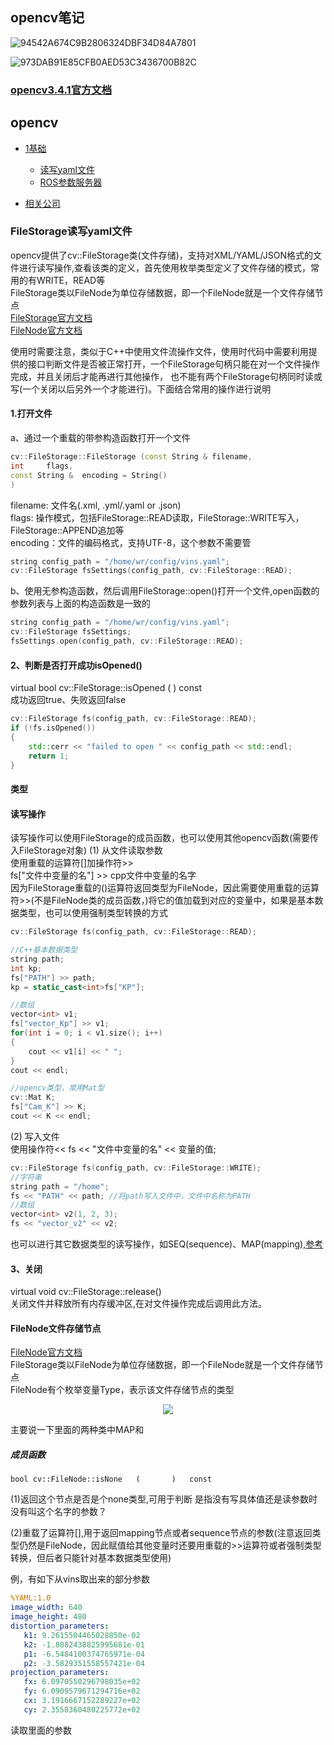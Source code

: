 
## opencv笔记  
![94542A674C9B2806324DBF34D84A7801](https://user-images.githubusercontent.com/58176267/159611008-7bde9397-300d-4186-b886-ec17b6438ba8.jpg)

![973DAB91E85CFB0AED53C3436700B82C](https://user-images.githubusercontent.com/58176267/159611033-7ef53dc6-7230-4750-86f6-381d01d9a177.jpg)

### [opencv3.4.1官方文档](https://docs.opencv.org/3.4.1/d2/d75/namespacecv.html)

## opencv  
* [1基础](#1基础)
  * [读写yaml文件](#读写yaml文件)
  * [ROS参数服务器](#ROS参数服务器)

* [相关公司](#相关公司)  



### FileStorage读写yaml文件  
opencv提供了cv::FileStorage类(文件存储)，支持对XML/YAML/JSON格式的文件进行读写操作,查看该类的定义，首先使用枚举类型定义了文件存储的模式，常用的有WRITE，READ等  
FileStorage类以FileNode为单位存储数据，即一个FileNode就是一个文件存储节点  
[FileStorage官方文档](https://docs.opencv.org/3.4.1/da/d56/classcv_1_1FileStorage.html)  
[FileNode官方文档](https://docs.opencv.org/3.4.1/de/dd9/classcv_1_1FileNode.html)  
   
使用时需要注意，类似于C++中使用文件流操作文件，使用时代码中需要利用提供的接口判断文件是否被正常打开，一个FileStorage句柄只能在对一个文件操作完成，并且关闭后才能再进行其他操作，
也不能有两个FileStorage句柄同时读或写(一个关闭以后另外一个才能进行)。下面结合常用的操作进行说明  
#### 1.打开文件  
a、通过一个重载的带参构造函数打开一个文件  
```cpp
cv::FileStorage::FileStorage (const String & filename,
int 	flags,
const String & 	encoding = String() 
)	
```
filename: 文件名(.xml, .yml/.yaml or .json)  
flags: 操作模式，包括FileStorage::READ读取，FileStorage::WRITE写入，FileStorage::APPEND追加等  
encoding：文件的编码格式，支持UTF-8，这个参数不需要管  
```cpp
string config_path = "/home/wr/config/vins.yaml";
cv::FileStorage fsSettings(config_path, cv::FileStorage::READ);
```
b、使用无参构造函数，然后调用FileStorage::open()打开一个文件,open函数的参数列表与上面的构造函数是一致的
```cpp
string config_path = "/home/wr/config/vins.yaml";
cv::FileStorage fsSettings;
fsSettings.open(config_path, cv::FileStorage::READ);
```

#### 2、判断是否打开成功isOpened()  
virtual bool cv::FileStorage::isOpened	(		)	const  
成功返回true、失败返回false
```cpp
cv::FileStorage fs(config_path, cv::FileStorage::READ);
if (!fs.isOpened())
{
    std::cerr << "failed to open " << config_path << std::endl;
    return 1;
}
```  

#### 类型

#### 读写操作  
读写操作可以使用FileStorage的成员函数，也可以使用其他opencv函数(需要传入FileStorage对象)
(1) 从文件读取参数    
使用重载的运算符[]加操作符>>  
fs["文件中变量的名"] >> cpp文件中变量的名字  
因为FileStorage重载的()运算符返回类型为FileNode，因此需要使用重载的运算符>>(不是FileNode类的成员函数，)将它的值加载到对应的变量中，如果是基本数据类型，也可以使用强制类型转换的方式
```cpp
cv::FileStorage fs(config_path, cv::FileStorage::READ);

//C++基本数据类型
string path;
int kp;
fs["PATH"] >> path;
kp = static_cast<int>fs["KP"];

//数组
vector<int> v1;
fs["vector_Kp"] >> v1;
for(int i = 0; i < v1.size(); i++)
{
    cout << v1[i] << " ";
}
cout << endl;

//opencv类型，常用Mat型
cv::Mat K;
fs["Cam_K"] >> K;
cout << K << endl;
```  
(2) 写入文件  
使用操作符<<   fs << "文件中变量的名" << 变量的值;
```cpp
cv::FileStorage fs(config_path, cv::FileStorage::WRITE);
//字符串
string path = "/home";  
fs << "PATH" << path; //将path写入文件中，文件中名称为PATH
//数组
vector<int> v2(1, 2, 3);
fs << "vector_v2" << v2;
```  
也可以进行其它数据类型的读写操作，如SEQ(sequence)、MAP(mapping),[参考](https://blog.csdn.net/sandalphon4869/article/details/104020330?utm_medium=distribute.pc_relevant.none-task-blog-2~default~baidujs_title~default-0.control&spm=1001.2101.3001.4242)


#### 3、关闭
virtual void cv::FileStorage::release()  
关闭文件并释放所有内存缓冲区,在对文件操作完成后调用此方法。  


#### FileNode文件存储节点  
[FileNode官方文档](https://docs.opencv.org/3.4.1/de/dd9/classcv_1_1FileNode.html)  
FileStorage类以FileNode为单位存储数据，即一个FileNode就是一个文件存储节点  
FileNode有个枚举变量Type，表示该文件存储节点的类型    
<p align="center"><img src="https://user-images.githubusercontent.com/58176267/132356808-8eb75eff-5cb2-45c7-b8af-ad3e1934bf3d.png"></p>  

主要说一下里面的两种类中MAP和  



##### 成员函数

    bool cv::FileNode::isNone	(		)	const
(1)返回这个节点是否是个none类型,可用于判断
是指没有写具体值还是读参数时没有叫这个名字的参数？

(2)重载了运算符[],用于返回mapping节点或者sequence节点的参数(注意返回类型仍然是FileNode，因此赋值给其他变量时还要用重载的>>运算符或者强制类型转换，但后者只能针对基本数据类型使用)  



例，有如下从vins取出来的部分参数  
```yaml
%YAML:1.0
image_width: 640
image_height: 480
distortion_parameters:
   k1: 9.2615504465028850e-02
   k2: -1.8082438825995681e-01
   p1: -6.5484100374765971e-04
   p2: -3.5829351558557421e-04
projection_parameters:
   fx: 6.0970550296798035e+02
   fy: 6.0909579671294716e+02
   cx: 3.1916667152289227e+02
   cy: 2.3558360480225772e+02
```
读取里面的参数  
```cpp


```



